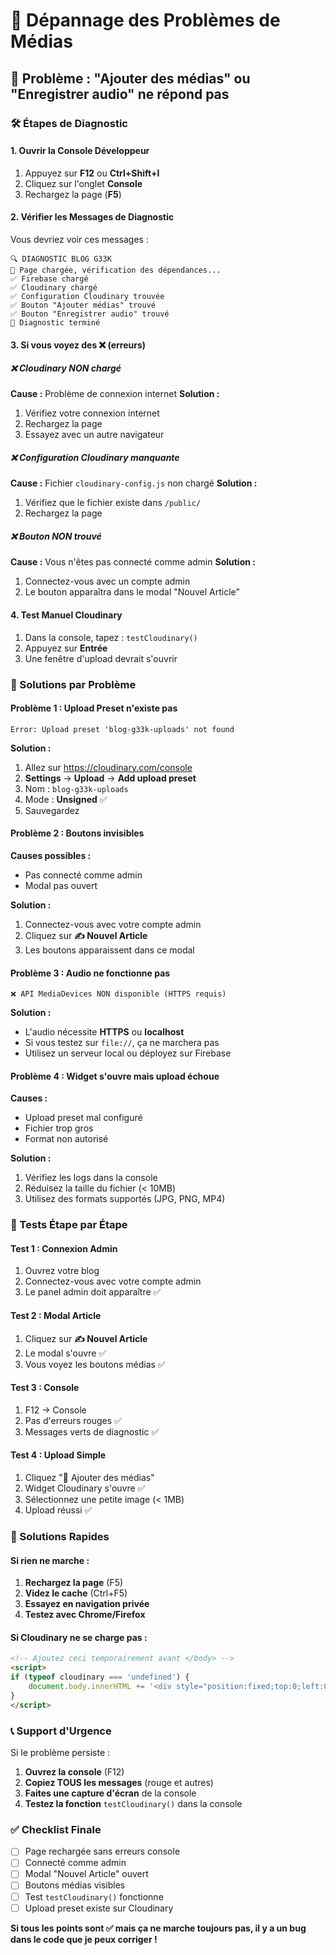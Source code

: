 # 🔧 Dépannage des Problèmes de Médias

## 🚨 Problème : "Ajouter des médias" ou "Enregistrer audio" ne répond pas

### 🛠️ Étapes de Diagnostic

#### 1. **Ouvrir la Console Développeur**
1. Appuyez sur **F12** ou **Ctrl+Shift+I**
2. Cliquez sur l'onglet **Console**
3. Rechargez la page (**F5**)

#### 2. **Vérifier les Messages de Diagnostic**
Vous devriez voir ces messages :
```
🔍 DIAGNOSTIC BLOG G33K
📄 Page chargée, vérification des dépendances...
✅ Firebase chargé
✅ Cloudinary chargé
✅ Configuration Cloudinary trouvée
✅ Bouton "Ajouter médias" trouvé
✅ Bouton "Enregistrer audio" trouvé
🏁 Diagnostic terminé
```

#### 3. **Si vous voyez des ❌ (erreurs)**

##### ❌ Cloudinary NON chargé
**Cause :** Problème de connexion internet
**Solution :**
1. Vérifiez votre connexion internet
2. Rechargez la page
3. Essayez avec un autre navigateur

##### ❌ Configuration Cloudinary manquante
**Cause :** Fichier `cloudinary-config.js` non chargé
**Solution :**
1. Vérifiez que le fichier existe dans `/public/`
2. Rechargez la page

##### ❌ Bouton NON trouvé
**Cause :** Vous n'êtes pas connecté comme admin
**Solution :**
1. Connectez-vous avec un compte admin
2. Le bouton apparaîtra dans le modal "Nouvel Article"

#### 4. **Test Manuel Cloudinary**
1. Dans la console, tapez : `testCloudinary()`
2. Appuyez sur **Entrée**
3. Une fenêtre d'upload devrait s'ouvrir

### 🎯 Solutions par Problème

#### **Problème 1 : Upload Preset n'existe pas**
```
Error: Upload preset 'blog-g33k-uploads' not found
```

**Solution :**
1. Allez sur https://cloudinary.com/console
2. **Settings** → **Upload** → **Add upload preset**
3. Nom : `blog-g33k-uploads`
4. Mode : **Unsigned** ✅
5. Sauvegardez

#### **Problème 2 : Boutons invisibles**
**Causes possibles :**
- Pas connecté comme admin
- Modal pas ouvert

**Solution :**
1. Connectez-vous avec votre compte admin
2. Cliquez sur **✍️ Nouvel Article**
3. Les boutons apparaissent dans ce modal

#### **Problème 3 : Audio ne fonctionne pas**
```
❌ API MediaDevices NON disponible (HTTPS requis)
```

**Solution :**
- L'audio nécessite **HTTPS** ou **localhost**
- Si vous testez sur `file://`, ça ne marchera pas
- Utilisez un serveur local ou déployez sur Firebase

#### **Problème 4 : Widget s'ouvre mais upload échoue**
**Causes :**
- Upload preset mal configuré
- Fichier trop gros
- Format non autorisé

**Solution :**
1. Vérifiez les logs dans la console
2. Réduisez la taille du fichier (< 10MB)
3. Utilisez des formats supportés (JPG, PNG, MP4)

### 🧪 Tests Étape par Étape

#### **Test 1 : Connexion Admin**
1. Ouvrez votre blog
2. Connectez-vous avec votre compte admin
3. Le panel admin doit apparaître ✅

#### **Test 2 : Modal Article**
1. Cliquez sur **✍️ Nouvel Article**
2. Le modal s'ouvre ✅
3. Vous voyez les boutons médias ✅

#### **Test 3 : Console**
1. F12 → Console
2. Pas d'erreurs rouges ✅
3. Messages verts de diagnostic ✅

#### **Test 4 : Upload Simple**
1. Cliquez "📎 Ajouter des médias"
2. Widget Cloudinary s'ouvre ✅
3. Sélectionnez une petite image (< 1MB)
4. Upload réussi ✅

### 🔧 Solutions Rapides

#### **Si rien ne marche :**
1. **Rechargez la page** (F5)
2. **Videz le cache** (Ctrl+F5)
3. **Essayez en navigation privée**
4. **Testez avec Chrome/Firefox**

#### **Si Cloudinary ne se charge pas :**
```html
<!-- Ajoutez ceci temporairement avant </body> -->
<script>
if (typeof cloudinary === 'undefined') {
    document.body.innerHTML += '<div style="position:fixed;top:0;left:0;background:red;color:white;padding:10px;z-index:9999;">❌ Cloudinary ne se charge pas - Vérifiez votre connexion</div>';
}
</script>
```

### 📞 Support d'Urgence

Si le problème persiste :

1. **Ouvrez la console** (F12)
2. **Copiez TOUS les messages** (rouge et autres)
3. **Faites une capture d'écran** de la console
4. **Testez la fonction** `testCloudinary()` dans la console

### ✅ Checklist Finale

- [ ] Page rechargée sans erreurs console
- [ ] Connecté comme admin
- [ ] Modal "Nouvel Article" ouvert
- [ ] Boutons médias visibles
- [ ] Test `testCloudinary()` fonctionne
- [ ] Upload preset existe sur Cloudinary

**Si tous les points sont ✅ mais ça ne marche toujours pas, il y a un bug dans le code que je peux corriger !**